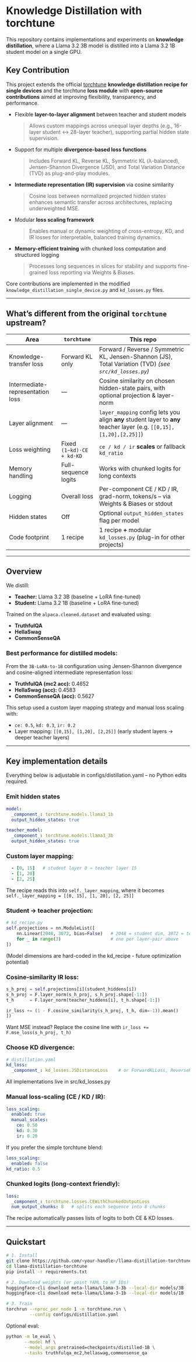 # Knowledge Distillation with torchtune

This repository contains implementations and experiments on **knowledge distillation**, where a Llama 3.2 3B model is distilled into a Llama 3.2 1B student model on a single GPU.

## Key Contribution

This project extends the official [torchtune](https://github.com/pytorch/torchtune) **knowledge distillation recipe for single devices** and the torchtune **loss module** with **open-source contributions** aimed at improving flexibility, transparency, and performance.

- Flexible **layer-to-layer alignment** between teacher and student models  
  > Allows custom mappings across unequal layer depths (e.g., 16-layer student ↔ 28-layer teacher), supporting partial hidden state supervision.

- Support for multiple **divergence-based loss functions**  
  > Includes Forward KL, Reverse KL, Symmetric KL (λ-balanced), Jensen-Shannon Divergence (JSD), and Total Variation Distance (TVD) as plug-and-play modules.

- **Intermediate representation (IR) supervision** via cosine similarity  
  > Cosine loss between normalized projected hidden states enhances semantic transfer across architectures, replacing underweighted MSE.

- Modular **loss scaling framework**  
  > Enables manual or dynamic weighting of cross-entropy, KD, and IR losses for interpretable, balanced training dynamics.

- **Memory-efficient training** with chunked loss computation and structured logging  
  > Processes long sequences in slices for stability and supports fine-grained loss reporting via Weights & Biases.

Core contributions are implemented in the modified `knowledge_distillation_single_device.py` and `kd_losses.py` files.

---


## What’s different from the original `torchtune` upstream?

| Area | `torchtune` | **This repo** |
|------|---------------------|---------------|
| Knowledge-transfer loss | Forward KL only | Forward / Reverse / Symmetric KL, Jensen-Shannon (JS), Total Variation (TVD) *(see `src/kd_losses.py`)* |
| Intermediate-representation loss | — | Cosine similarity on chosen hidden-state pairs, with optional projection & layer-norm |
| Layer alignment | — | `layer_mapping` config lets you align **any** student layer to **any** teacher layer (e.g. `[[0,15],[1,20],[2,25]]`) |
| Loss weighting | Fixed `(1−kd)·CE + kd·KD` | `ce / kd / ir` **scales** or fallback `kd_ratio` |
| Memory handling | Full-sequence logits | Works with chunked logits for long contexts |
| Logging | Overall loss | Per-component CE / KD / IR, grad-norm, tokens/s – via Weights & Biases or stdout |
| Hidden states | Off | Optional `output_hidden_states` flag per model |
| Code footprint | 1 recipe | 1 recipe **+** modular `kd_losses.py` (plug-in for other projects) |

---

## Overview

We distill:
- **Teacher:** Llama 3.2 3B (baseline + LoRA fine-tuned)
- **Student:** Llama 3.2 1B (baseline + LoRA fine-tuned)

Trained on the `alpaca.cleaned.dataset` and evaluated using:
- **TruthfulQA**
- **HellaSwag**
- **CommonSenseQA**

### Best performance for distilled models:

From the `3B-LoRA-to-1B` configuration using Jensen-Shannon divergence and cosine-aligned intermediate representation loss:

- **TruthfulQA (mc2 acc):** 0.4652
- **HellaSwag (acc):** 0.4583
- **CommonSenseQA (acc):** 0.5627

This setup used a custom layer mapping strategy and manual loss scaling with:
- `ce: 0.5`, `kd: 0.3`, `ir: 0.2`
- Layer mapping: `[[0,15], [1,20], [2,25]]` (early student layers → deeper teacher layers)

---

## Key implementation details
Everything below is adjustable in configs/distillation.yaml – no Python edits required.

### Emit hidden states
```yaml
model:
  _component_: torchtune.models.llama3_1b
  output_hidden_states: true

teacher_model:
  _component_: torchtune.models.llama3_3b
  output_hidden_states: true
```

### Custom layer mapping:
```yaml
  - [0, 15]   # student layer 0 → teacher layer 15
  - [1, 20]
  - [2, 25]
```
The recipe reads this into `self._layer_mapping`, where it becomes `self._layer_mapping = [[0, 15], [1, 20], [2, 25]]`

### Student → teacher projection:
```python
# kd_recipe.py
self.projections = nn.ModuleList([
    nn.Linear(2048, 3072, bias=False)   # 2048 = student dim, 3072 = teacher dim
    for _ in range(3)                   # one per layer-pair above
])
```
(Model dimensions are hard-coded in the kd_recipe - future optimization potential)

### Cosine-similarity IR loss:
```python
s_h_proj = self.projections[i](student_hiddens[i])
s_h_proj = F.layer_norm(s_h_proj, s_h_proj.shape[-1:])
t_h      = F.layer_norm(teacher_hiddens[i], t_h.shape[-1:])

ir_loss += (1 - F.cosine_similarity(s_h_proj, t_h, dim=-1)).mean()
])
```
Want MSE instead? Replace the cosine line with `ir_loss += F.mse_loss(s_h_proj, t_h)`

### Choose KD divergence:
```yaml
# distillation.yaml
kd_loss:
  _component_: kd_losses.JSDistanceLoss    # or ForwardKLLoss, ReverseKLLoss …
```
All implementations live in src/kd_losses.py

### Manual loss-scaling (CE / KD / IR):
```yaml
loss_scaling:
  enabled: true
  manual_scales:
    ce: 0.50
    kd: 0.30
    ir: 0.20
```
If you prefer the simple torchtune blend:
```yaml
loss_scaling:
  enabled: false
kd_ratio: 0.5
```

### Chunked logits (long-context friendly):
```yaml
loss:
  _component_: torchtune.losses.CEWithChunkedOutputLoss
  num_output_chunks: 8   # splits each sequence into 8 chunks
```
The recipe automatically passes lists of logits to both CE & KD losses.

---

## Quickstart

```bash
# 1. Install
git clone https://github.com/<your-handle>/llama-distillation-torchtune.git
cd llama-distillation-torchtune
pip install -r requirements.txt          

# 2. Download weights (or point YAML to HF IDs)
huggingface-cli download meta-llama/Llama-3-3b --local-dir models/3B
huggingface-cli download meta-llama/Llama-3-1b --local-dir models/1B

# 3. Train
torchrun --nproc_per_node 1 -m torchtune.run \
         --config configs/distillation.yaml
```
Optional eval:
```bash
python -m lm_eval \
       --model hf \
       --model_args pretrained=checkpoints/distilled-1B \
       --tasks truthfulqa_mc2,hellaswag,commonsense_qa
```









